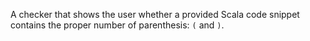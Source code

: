 A checker that shows the user whether a
provided Scala code snippet contains the proper number of parenthesis: `(` and
`)`.

